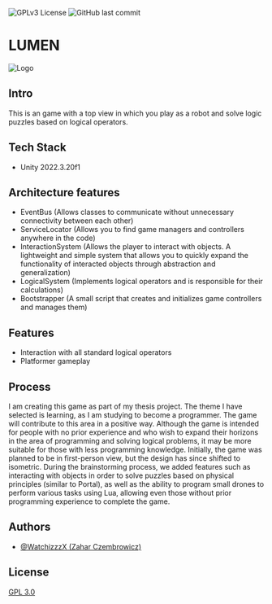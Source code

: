 
![GPLv3 License](https://img.shields.io/badge/License-GPL%20v3-yellow.svg)
![GitHub last commit](https://img.shields.io/github/last-commit/WatchizzzX/LUMEN)

# LUMEN
![Logo](https://dev-to-uploads.s3.amazonaws.com/uploads/articles/th5xamgrr6se0x5ro4g6.png)

## Intro
This is an game with a top view in which you play as a robot and solve logic puzzles based on logical operators.

## Tech Stack

- Unity 2022.3.20f1

## Architecture features

- EventBus (Allows classes to communicate without unnecessary connectivity between each other)
- ServiceLocator (Allows you to find game managers and controllers anywhere in the code)
- InteractionSystem (Allows the player to interact with objects. A lightweight and simple system that allows you to quickly expand the functionality of interacted objects through abstraction and generalization)
- LogicalSystem (Implements logical operators and is responsible for their calculations)
- Bootstrapper (A small script that creates and initializes game controllers and manages them)

## Features

- Interaction with all standard logical operators
- Platformer gameplay

## Process
I am creating this game as part of my thesis project. The theme I have selected is learning, as I am studying to become a programmer. The game will contribute to this area in a positive way.
Although the game is intended for people with no prior experience and who wish to expand their horizons in the area of programming and solving logical problems, it may be more suitable for those with less programming knowledge. Initially, the game was planned to be in first-person view, but the design has since shifted to isometric.
During the brainstorming process, we added features such as interacting with objects in order to solve puzzles based on physical principles (similar to Portal), as well as the ability to program small drones to perform various tasks using Lua, allowing even those without prior programming experience to complete the game.

## Authors

- [@WatchizzzX (Zahar Czembrowicz)](https://www.github.com/WatchizzzX)

## License

[GPL 3.0](https://choosealicense.com/licenses/gpl-3.0/)

